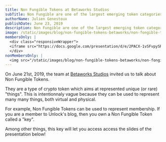 ```yaml
---
title: Non Fungible Tokens at Betaworks Studios
subTitle: Non Fungible are one of the largest emerging token categories in the crypto asset world.
authorName: Julien Genestoux
publishDate: June 23, 2019
description: Non Fungible are one of the largest emerging token categories in the crypto asset world. We presented an intro to them at Betaworks Studios!
image: /static/images/blog/non-fungible-tokens-betaworks/non-fongible-tokens-betaworks.png
membersOnly: |
  <div class="responsiveWrapper">
  <iframe src="https://docs.google.com/presentation/d/e/2PACX-1vSFvpySR7seFBpTHXp-Kj6Zh4lImruyZ38iUI2grCTeUh2ErngKCTpXRDMSrwxh4VqbVy6JaY2X8H7P/embed?start=false&loop=false&delayms=3000" frameBorder="0" width="960" height="569" allowFullScreen="true" mozallowFullScreen="true" webkitallowFullScreen="true"></iframe>
  </div>
nonMembersOnly: |
  <img src="/static/images/blog/non-fungible-tokens-betaworks/non-fongible-tokens-betaworks-locked.png" />
---
```


On June 21st, 2019, the team at [Betaworks Studios](https://betaworks-studios.com/) invited us to talk about Non Fungible Tokens.

They are a type of crypto token which aims at represented unique (or rare) "things". This is intentionnaly vague because they can be used to represent many many things, both virtual and physical.

For example, Non Fungible Tokens can be used to represent membership. If you are a member to Unlock's blog, then you own a Non Fungible Token called a "key".

Among other things, this key will let you access access the slides of the presentation below!
